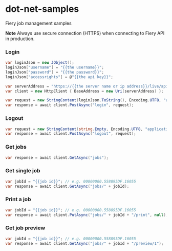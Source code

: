 dot-net-samples
===============

Fiery job management samples

**Note** Always use secure connection (HTTPS) when connecting to Fiery API in production.


### Login

```csharp
var loginJson = new JObject();
loginJson["username"] = "{{the username}}";
loginJson["password"] = "{{the password}}";
loginJson["accessrights"] = @"{{the api key}}";

var serverAddress = "https://{{the server name or ip address}}/live/api/v2/";
var client = new HttpClient { BaseAddress = new Uri(serverAddress) };

var request = new StringContent(loginJson.ToString(), Encoding.UTF8, "application/json");
var response = await client.PostAsync("login", request);
```


### Logout

```csharp
var request = new StringContent(string.Empty, Encoding.UTF8, "application/json");
var response = await client.PostAsync("logout", request);
```


### Get jobs

```csharp
var response = await client.GetAsync("jobs");
```


### Get single job

```csharp
var jobId = "{{job id}}"; // e.g. 00000000.558895DF.16055
var response = await client.GetAsync("jobs/" + jobId);
```


### Print a job

```csharp
var jobId = "{{job id}}"; // e.g. 00000000.558895DF.16055
var response = await client.PutAsync("jobs/" + jobId + "/print", null);
```


### Get job preview

```csharp
var jobId = "{{job id}}"; // e.g. 00000000.558895DF.16055
var response = await client.GetAsync("jobs/" + jobId + "/preview/1");
```
